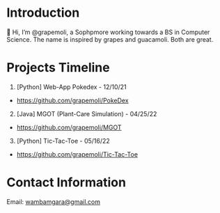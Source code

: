 # Introduction
👋 Hi, I’m @grapemoli, a Sophpmore working towards a BS in Computer Science. The name is inspired by grapes and guacamoli. Both are great.

# Projects Timeline
1. [Python] Web-App Pokedex - 12/10/21
  - https://github.com/grapemoli/PokeDex
2. [Java] MGOT (Plant-Care Simulation) - 04/25/22
  - https://github.com/grapemoli/MGOT
3. [Python] Tic-Tac-Toe - 05/16/22
  - https://github.com/grapemoli/Tic-Tac-Toe

# Contact Information
Email: wambamgara@gmail.com
